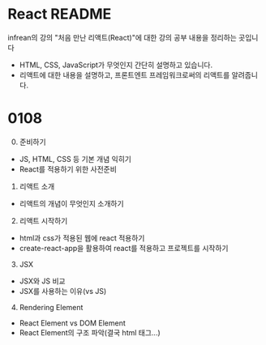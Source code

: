 # React README
infrean의 강의 "처음 만난 리액트(React)"에 대한 강의 공부 내용을 정리하는 곳입니다
- HTML, CSS, JavaScript가 무엇인지 간단히 설명하고 있습니다.
- 리액트에 대한 내용을 설명하고, 프론트엔트 프레임워크로써의 리액트를 알려줍니다.

# 0108
0. 준비하기
- JS, HTML, CSS 등 기본 개념 익히기
- React를 적용하기 위한 사전준비
1. 리액트 소개
- 리액트의 개념이 무엇인지 소개하기
2. 리액트 시작하기
- html과 css가 적용된 웹에 react 적용하기
- create-react-app을 활용하여 react를 적용하고 프로젝트를 시작하기
3. JSX
- JSX와 JS 비교
- JSX를 사용하는 이유(vs JS)
4. Rendering Element
- React Element vs DOM Element
- React Element의 구조 파악(결국 html 태그...)